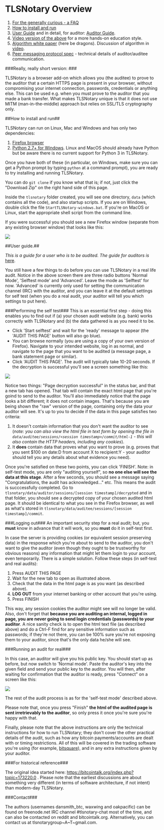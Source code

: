 TLSNotary Overview
==================

1. [For the generally curious - a FAQ](/data/documentation/TLSNotaryFAQ.md)
2. [How to install and run](#how-to-install-and-run)
2. [User Guide](#user-guide) and in detail, for auditor: [Auditor Guide](/data/documentation/AuditorGuide.md).
3. [Video version of the above](https://www.youtube.com/watch?v=kKdEhuiXYz4&list=PLnSCooZY6_w9j5tQ8jAeZtrl9l4NnL48G&index=3) for a more hands-on education style.
5. [Algorithm white paper](/data/documentation/TLSNotary.pdf)  (here be dragons). Discussion of algorithm in [video](https://www.youtube.com/watch?v=b4ukd4I8S9A&list=PLnSCooZY6_w9j5tQ8jAeZtrl9l4NnL48G&index=2).
5. [Peer messaging protocol spec](/data/documentation/TLSNotary_messaging.md) - technical details of auditor/auditee communication.


###Really, really short version: ###

TLSNotary is a browser add-on which allows you (the auditee) to prove to the auditor that a certain HTTPS page is present in your browser, without compromising your internet connection, passwords, credentials or anything else. This can be used e.g. when you must prove to the auditor that you made a bank transfer.
What makes TLSNotary unique is that it does not use MITM (man-in-the-middle) approach but relies on SSL/TLS cryptography only.

##How to install and run##

TLSNotary can run on Linux, Mac and Windows and has only two dependencies:

1. [Firefox browser](https://www.mozilla.org/en-US/firefox/new/)
2. [Python 2.7+ for Windows](https://www.python.org/ftp/python/2.7.8/python-2.7.8.msi). Linux and MacOS should already have Python but be aware there is no current support for Python 3 in TLSNotary.

Once you have both of these (in particular, on Windows, make sure you can get a Python prompt by typing `python` at a command prompt), you are ready to try installing and running TLSNotary.

You can do `git clone` if you know what that is; if not, just click the "Download Zip" on the right hand side of this page.

Inside the `tlsnotary` folder created, you will see one directory, `data` (which contains all the code), and also startup scripts. If you are on Windows, double click the file `StartTLSNotary-windows.bat`. If you're on MacOS or Linux, start the appropriate shell script from the command line.

If you were successful you should see a new Firefox window (separate from any existing browser window) that looks like this:

![](/data/documentation/startwindow.png)

##User guide.##

*This is a guide for a user who is to be audited. The guide for auditors is* [here](/data/documentation/AuditorGuide.md).

You still have a few things to do before you can use TLSNotary in a real life audit. Notice in the above screen there are three radio buttons 'Normal Mode', 'Selftest mode' and 'Advanced'. Leave the mode as 'Selftest' for now. 'Advanced' is currently only used for setting the communication channel (IRC) with the auditor, and you can leave it at the default settings for self test (when you do a real audit, your auditor will tell you which settings to put here).

###Performing the self test###
This is an essential first step - doing this enables you to find out if (a) your chosen audit website (e.g. bank) works correctly with TLSNotary and (b) the data gathered is as you need it to be.

* Click 'Start selftest' and wait for the 'ready' message to appear (the 'AUDIT THIS PAGE' button will also go blue).
* You can browse normally (you are using a copy of your own version of Firefox). Navigate to your intended website, log in as normal, and navigate to the page that you want to be audited (a message page, a bank statement page or similar).
* Click 'AUDIT THIS PAGE'. The audit will typically take 10-20 seconds. If the decryption is successful you'll see a screen something like this:

![](/data/documentation/decryptedOK.png)

Notice two things: "Page decryption successful" in the status bar, and that a new tab has opened. That tab will contain the exact html page that you're goind to send to the auditor. You'll also immediately notice that the page looks a bit different; it does not contain images. That's because you are being shown the "raw" version of the page, containing only the data your auditor will see. It's up to you to decide if the data in this page satisfies two criteria:

1. It doesn't contain information that you don't want the auditor to see (*note: you can also view the html file in text form by opening the file in `data/auditee/sessions/<session timestamp>/commit/html-1` - this will also contain the HTTP headers, including any cookies*).
2. It **does** contain data that proves what you want to prove (e.g. proves that you sent $100 on date:D from account X to recipient:Y - your auditor should tell you any details about what evidence you need).

Once you're satisfied on these two points, you can click 'FINISH'. Note: in self-test mode, you are only "auditing yourself", so **no one else will see the data at this stage**. After a few seconds, you should see a message saying "Congratulations, the audit has acknowledged..." etc. This means the audit is succcessfully completed. Go to `tlsnotary/data/auditor/sessions/[session timestamp]/decrypted` and in that folder, you should see a decrypted copy of your chosen audited html page. It should be identical to what you see in the Firefox browser, as well as what's stored in `tlsnotary/data/auditee/sessions/[session timestamp]/commit`.

###Logging out###
An important security step for a real audit; but, you **must** know in advance that it will work, so you **must** do it in self-test first. 

In case the server is providing cookies (or equivalent session preserving data) in the response which you're about to send to the auditor, you don't want to give the auditor (even though they ought to be trustworthy for obvious reasons) any information that might let them login to your account, even temporarily. There is a simple solution. Follow these steps (in self-test and real audits):

1. Press AUDIT THIS PAGE
2. Wait for the new tab to open as illustrated above.
3. Check that the data in the html page is as you want (as described above).
4. **LOG OUT** from your internet banking or other account that you're using.
5. Press FINISH

This way, any session cookies the auditor might see will no longer be valid. Also, don't forget that **because you are auditing an internal, logged in page, you are never going to send login credentials (passwords) to your auditor**. A nice sanity check is to open the html text file (as described above) and do a Ctrl-F find for any sensitive information such as passwords; if they're not there, you can be 100% sure you're not exposing them to your auditor, since that's the only data he/she will see.

###Running an audit for real###

In this case, an auditor will give you his public key. You should start up as before, but now switch to 'Normal mode'. Paste the auditor's key into the given field and send your public key to the auditor. You will then, after waiting for confirmation that the auditor is ready, press "Connect" on a screen like this:

![](/data/documentation/startreal.png)

The rest of the audit process is as for the 'self-test mode' described above.

Please note that, once you press "Finish" **the html of the audited page is sent irretrievably to the auditor**, so only press it once you're sure you're happy with that.

Finally, please note that the above instructions are only the technical instructions for how to run TLSNotary; they don't cover the other practical details of the audit, such as how any bitcoin payments/accounts are dealt with or timing restrictions. All of this will be covered in the trading software you're using (for example, [bitsquare](https://bitsquare.io)), and in any extra instructions given by your auditor.

###For historical reference###

The original idea started here: https://bitcointalk.org/index.php?topic=173220.0 . Please note that the earliest discussions are about something very different (in terms of software architecture, if not intent) than modern-day TLSNotary.

###Contact###

The authors (usernames dansmith_btc, waxwing and oakpacific) can be found on freenode.net IRC channel #tlsnotary-chat most of the time, and can also be contacted on reddit and bitcointalk.org. Alternatively, you can contact us at tlsnotarygroup~A~T~gmail.com.

